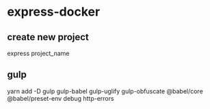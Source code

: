 # express-docker

## create new project
express project_name

## gulp
yarn add -D gulp gulp-babel gulp-uglify gulp-obfuscate @babel/core @babel/preset-env debug http-errors
